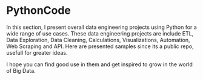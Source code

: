# PythonCode
In this section, I present overall data engineering projects using Python for a wide range of use cases. These data engineering projects are include ETL, Data Exploration, Data Cleaning, Calculations, Visualizations, Automation, Web Scraping and API. Here are presented samples since its a public repo, usefull for greater ideas.

I hope you can find good use in them and get inspired to grow in the world of Big Data.
